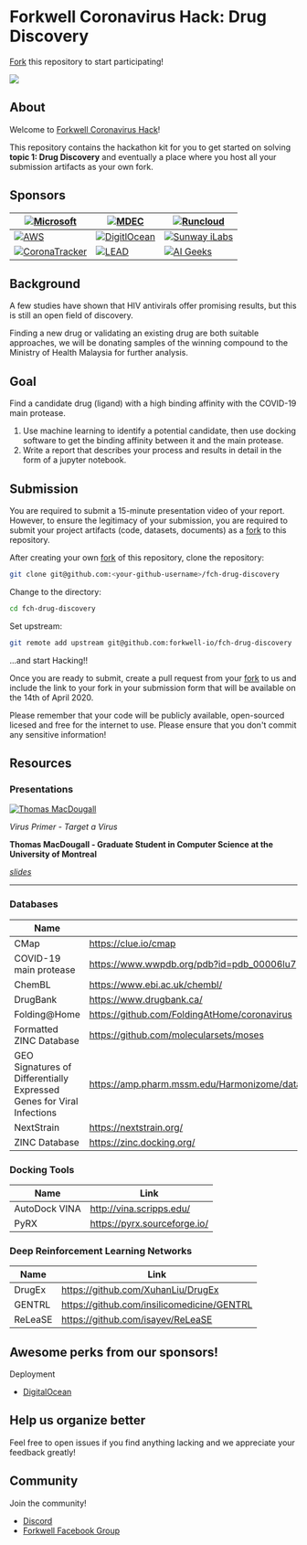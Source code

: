 # Forkwell Coronavirus Hack: Drug Discovery

[Fork](https://guides.github.com/activities/forking/) this repository to start participating!

[![](https://img.shields.io/discord/692562848437764096.svg?label=&logo=discord&logoColor=ffffff&color=7389D8&labelColor=6A7EC2)](https://discord.gg/jFjbXqp)

## About

Welcome to [Forkwell Coronavirus Hack](https://www.forkwell.io/events/forkwell-coronavirus-hack)!

This repository contains the hackathon kit for you to get started on solving **topic 1: Drug
Discovery** and eventually a place where you host all your submission artifacts as your own fork.

## Sponsors

| [![Microsoft](https://user-images.githubusercontent.com/19421765/77505763-ff940400-6e9e-11ea-8c47-cafdf6b3b2d6.png)](https://microsoft.com/)           | [![MDEC](https://uploads-ssl.webflow.com/5dedc0ed675ba87b09857f05/5e7b5a7ea804328ecaf8e5a2_mdec.png)](https://mdec.my/)                       | [![Runcloud](https://uploads-ssl.webflow.com/5dedc0ed675ba87b09857f05/5e79fb8c21fcad40f1a34b8a_runcloud.png)](https://runcloud.io/)                  |
|--------------------------------------------------------------------------------------------------------------------------------------------------------|-----------------------------------------------------------------------------------------------------------------------------------------------|------------------------------------------------------------------------------------------------------------------------------------------------------|
| [![AWS](https://uploads-ssl.webflow.com/5dedc0ed675ba87b09857f05/5e7b5a7ef803a29eed975378_aws.png)](https://aws.amazon.com/)                           | [![DigitlOcean](https://uploads-ssl.webflow.com/5dedc0ed675ba87b09857f05/5e79fb8b1de27906a0d0c3dc_digital-ocean.png)](https://do.co/forkwell) | [![Sunway iLabs](https://uploads-ssl.webflow.com/5dedc0ed675ba87b09857f05/5e79fb8c1de2795359d0c3de_ilab.png)](https://innovationlabs.sunway.edu.my/) |
| [![CoronaTracker](https://uploads-ssl.webflow.com/5dedc0ed675ba87b09857f05/5e7c7a1afb4b4a4e49fa0357_coronatracker.png)](https://www.coronatracker.com) | [![LEAD](https://uploads-ssl.webflow.com/5dedc0ed675ba87b09857f05/5e7c7a1af1e7b76379787b82_lead.png)](https://www.thelead.io/)                | [![AI Geeks](https://uploads-ssl.webflow.com/5dedc0ed675ba87b09857f05/5e798a3fccd66c285759a635_ai-geeks.png)](https://aigeeks.net/)                  |

## Background

A few studies have shown that HIV antivirals offer promising results, but this is still an open
field of discovery.

Finding a new drug or validating an existing drug are both suitable approaches, we will be donating
samples of the winning compound to the Ministry of Health Malaysia for further analysis.

## Goal

Find a candidate drug (ligand) with a high binding affinity with the COVID-19 main protease.

1. Use machine learning to identify a potential candidate, then use docking software to get the
   binding affinity between it and the main protease.
2. Write a report that describes your process and results in detail in the form of a jupyter
   notebook.

## Submission

You are required to submit a 15-minute presentation video of your report. However, to ensure the
legitimacy of your submission, you are required to submit your project artifacts (code, datasets,
documents) as a [fork](https://guides.github.com/activities/forking/) to this repository.

After creating your own [fork](https://guides.github.com/activities/forking/)
of this repository, clone the repository:

```sh
git clone git@github.com:<your-github-username>/fch-drug-discovery
```

Change to the directory:

```sh
cd fch-drug-discovery
```

Set upstream:

```sh
git remote add upstream git@github.com:forkwell-io/fch-drug-discovery
```

...and start Hacking!!

Once you are ready to submit, create a pull request from your
[fork](https://guides.github.com/activities/forking/) to us and include the link to your fork in
your submission form that will be available on the 14th of April 2020.

Please remember that your code will be publicly available, open-sourced licesed and free for the
internet to use. Please ensure that you don't commit any sensitive information!

## Resources

### Presentations

[![Thomas MacDougall](https://user-images.githubusercontent.com/19421765/77504390-26e8d200-6e9b-11ea-811e-02aaf1f8adc9.png)](https://drive.google.com/open?id=1pHy9Cm4_w4Ri8lVbcN2XC637_7BaLL9P)

*Virus Primer - Target a Virus*

**Thomas MacDougall - Graduate Student in Computer Science at the University of Montreal**

*[slides](https://drive.google.com/drive/folders/1YsyUQQBAIxq_syXzE6wxSPaifAwmNxxF)*

---

### Databases

| Name                                                                  | Link                                                                                                                 |
|-----------------------------------------------------------------------|----------------------------------------------------------------------------------------------------------------------|
| CMap                                                                  | https://clue.io/cmap                                                                                                 |
| COVID-19 main protease                                                | https://www.wwpdb.org/pdb?id=pdb_00006lu7                                                                            |
| ChemBL                                                                | https://www.ebi.ac.uk/chembl/                                                                                        |
| DrugBank                                                              | https://www.drugbank.ca/                                                                                             |
| Folding@Home                                                          | https://github.com/FoldingAtHome/coronavirus                                                                         |
| Formatted ZINC Database                                               | https://github.com/molecularsets/moses                                                                               |
| GEO Signatures of Differentially Expressed Genes for Viral Infections | https://amp.pharm.mssm.edu/Harmonizome/dataset/GEO+Signatures+of+Differentially+Expressed+Genes+for+Viral+Infections |
| NextStrain                                                            | https://nextstrain.org/                                                                                              |
| ZINC Database                                                         | https://zinc.docking.org/                                                                                            |

### Docking Tools

| Name                  | Link                                              |
|-----------------------|---------------------------------------------------|
| AutoDock VINA         | http://vina.scripps.edu/                          |
| PyRX                  | https://pyrx.sourceforge.io/                      |

### Deep Reinforcement Learning Networks

| Name    | Link                                       |
|---------|--------------------------------------------|
| DrugEx  | https://github.com/XuhanLiu/DrugEx         |
| GENTRL  | https://github.com/insilicomedicine/GENTRL |
| ReLeaSE | https://github.com/isayev/ReLeaSE          |


## Awesome perks from our sponsors!

Deployment
- [DigitalOcean](https://do.co/forkwell)

## Help us organize better

Feel free to open issues if you find anything lacking and we appreciate your feedback greatly!

## Community

Join the community!
- [Discord](https://discord.gg/jFjbXqp)
- [Forkwell Facebook Group](https://facebook.com/groups/forkwellcoronavirushack/)
